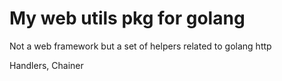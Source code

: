 My web utils pkg for golang
===========================
Not a web framework but a set of helpers related to golang http

Handlers, Chainer

